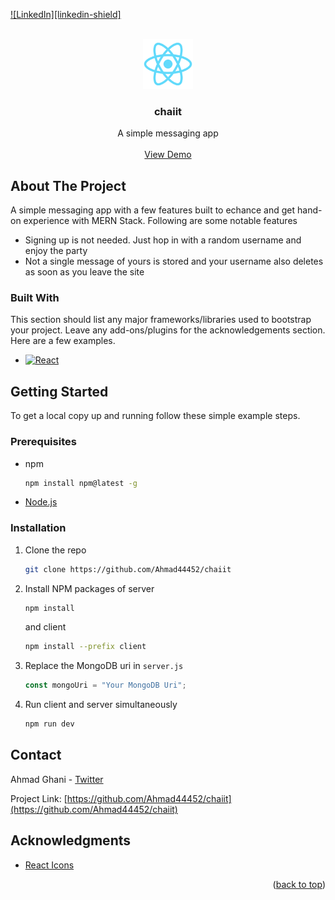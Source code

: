 <a name="readme-top"></a>

<!-- PROJECT SHIELDS -->
<!--
*** I'm using markdown "reference style" links for readability.
*** Reference links are enclosed in brackets [ ] instead of parentheses ( ).
*** See the bottom of this document for the declaration of the reference variables
*** for contributors-url, forks-url, etc. This is an optional, concise syntax you may use.
*** https://www.markdownguide.org/basic-syntax/#reference-style-links
-->

[![LinkedIn][linkedin-shield]][linkedin-url]

<!-- PROJECT LOGO -->
<br />
<div align="center">
  <a href="https://github.com/Ahmad44452/chaiit">
    <img src="/client/public/logo512.png" alt="Logo" width="80" height="80">
  </a>

  <h3 align="center">chaiit</h3>

  <p align="center">
    A simple messaging app
    <br />
    <br />
    <a href="https://chaiit.herokuapp.com">View Demo</a>
  </p>
</div>

<!-- ABOUT THE PROJECT -->

## About The Project

A simple messaging app with a few features built to echance and get hand-on experience with MERN Stack. Following are some notable features

- Signing up is not needed. Just hop in with a random username and enjoy the party
- Not a single message of yours is stored and your username also deletes as soon as you leave the site

### Built With

This section should list any major frameworks/libraries used to bootstrap your project. Leave any add-ons/plugins for the acknowledgements section. Here are a few examples.

- [![React][react.js]][react-url]

<!-- GETTING STARTED -->

## Getting Started

To get a local copy up and running follow these simple example steps.

### Prerequisites

- npm
  ```sh
  npm install npm@latest -g
  ```
- <a href="https://nodejs.org/en/">Node.js</a>

### Installation

1. Clone the repo
   ```sh
   git clone https://github.com/Ahmad44452/chaiit
   ```
2. Install NPM packages of server
   ```sh
   npm install
   ```
   and client
   ```sh
   npm install --prefix client
   ```
3. Replace the MongoDB uri in `server.js`

   ```js
   const mongoUri = "Your MongoDB Uri";
   ```

4. Run client and server simultaneously
   ```sh
   npm run dev
   ```

<!-- CONTACT -->

## Contact

Ahmad Ghani - [Twitter](https://twitter.com/realAhmadhehe)

Project Link: [https://github.com/Ahmad44452/chaiit](https://github.com/Ahmad44452/chaiit)

<!-- ACKNOWLEDGMENTS -->

## Acknowledgments

- [React Icons](https://react-icons.github.io/react-icons/search)

<p align="right">(<a href="#readme-top">back to top</a>)</p>

<!-- MARKDOWN LINKS & IMAGES -->
<!-- https://www.markdownguide.org/basic-syntax/#reference-style-links -->

[linkedin-url]: https://linkedin.com/in/ahmadghani
[react.js]: https://img.shields.io/badge/React-20232A?style=for-the-badge&logo=react&logoColor=61DAFB
[react-url]: https://reactjs.org/
